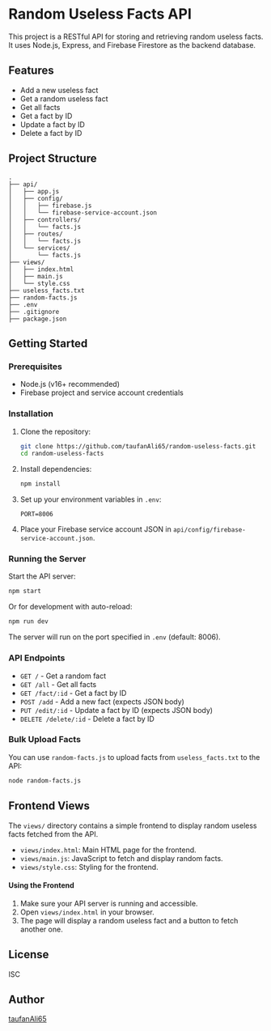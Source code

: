 # Random Useless Facts API

This project is a RESTful API for storing and retrieving random useless facts. It uses Node.js, Express, and Firebase Firestore as the backend database.

## Features

- Add a new useless fact
- Get a random useless fact
- Get all facts
- Get a fact by ID
- Update a fact by ID
- Delete a fact by ID

## Project Structure

```
.
├── api/
│   ├── app.js
│   ├── config/
│   │   ├── firebase.js
│   │   └── firebase-service-account.json
│   ├── controllers/
│   │   └── facts.js
│   ├── routes/
│   │   └── facts.js
│   └── services/
│       └── facts.js
├── views/
│   ├── index.html
│   ├── main.js
│   └── style.css
├── useless_facts.txt
├── random-facts.js
├── .env
├── .gitignore
├── package.json
```

## Getting Started

### Prerequisites

- Node.js (v16+ recommended)
- Firebase project and service account credentials

### Installation

1. Clone the repository:

   ```sh
   git clone https://github.com/taufanAli65/random-useless-facts.git
   cd random-useless-facts
   ```

2. Install dependencies:

   ```sh
   npm install
   ```

3. Set up your environment variables in `.env`:

   ```
   PORT=8006
   ```

4. Place your Firebase service account JSON in `api/config/firebase-service-account.json`.

### Running the Server

Start the API server:

```sh
npm start
```

Or for development with auto-reload:

```sh
npm run dev
```

The server will run on the port specified in `.env` (default: 8006).

### API Endpoints

- `GET /` - Get a random fact
- `GET /all` - Get all facts
- `GET /fact/:id` - Get a fact by ID
- `POST /add` - Add a new fact (expects JSON body)
- `PUT /edit/:id` - Update a fact by ID (expects JSON body)
- `DELETE /delete/:id` - Delete a fact by ID

### Bulk Upload Facts

You can use `random-facts.js` to upload facts from `useless_facts.txt` to the API:

```sh
node random-facts.js
```

## Frontend Views

The `views/` directory contains a simple frontend to display random useless facts fetched from the API.

- `views/index.html`: Main HTML page for the frontend.
- `views/main.js`: JavaScript to fetch and display random facts.
- `views/style.css`: Styling for the frontend.

#### Using the Frontend

1. Make sure your API server is running and accessible.
2. Open `views/index.html` in your browser.
3. The page will display a random useless fact and a button to fetch another one.


## License

ISC

## Author

[taufanAli65](https://github.com/taufanAli65)